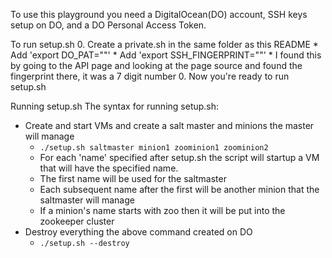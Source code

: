 To use this playground you need a DigitalOcean(DO) account, SSH keys setup on
DO, and a DO Personal Access Token.

To run setup.sh
0. Create a private.sh in the same folder as this README
    * Add 'export DO_PAT="<your personal access token goes here>"'
    * Add 'export SSH_FINGERPRINT="<DO ssh fingerprint goes here>"'
        * I found this by going to the API page and looking at the page source and found the fingerprint there, it was a 7 digit number
0. Now you're ready to run setup.sh 

Running setup.sh
The syntax for running setup.sh:
* Create and start VMs and create a salt master and minions the master will manage
    * `./setup.sh saltmaster minion1 zoominion1 zoominion2`
    * For each 'name' specified after setup.sh the script will startup a VM that will have the specified name.
    * The first name will be used for the saltmaster
    * Each subsequent name after the first will be another minion that the saltmaster will manage
    * If a minion's name starts with zoo then it will be put into the zookeeper cluster
* Destroy everything the above command created on DO
    * `./setup.sh --destroy`

